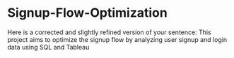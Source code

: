 # Signup-Flow-Optimization
 Here is a corrected and slightly refined version of your sentence:  This project aims to optimize the signup flow by analyzing user signup and login data using SQL and Tableau
